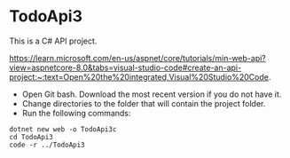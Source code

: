 # TodoApi3

This is a C# API project.

https://learn.microsoft.com/en-us/aspnet/core/tutorials/min-web-api?view=aspnetcore-8.0&tabs=visual-studio-code#create-an-api-project:~:text=Open%20the%20integrated,Visual%20Studio%20Code.

- Open Git bash.  Download the most recent version if you do not have it.
- Change directories to the folder that will contain the project folder.
- Run the following commands:
```
dotnet new web -o TodoApi3c
cd TodoApi3
code -r ../TodoApi3
```